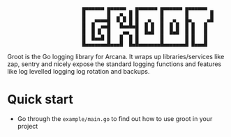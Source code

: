 
                            ▄▄▄▄▄▄▄ ▄▄▄▄▄▄   ▄▄▄▄▄▄▄ ▄▄▄▄▄▄▄ ▄▄▄▄▄▄▄ 
                            █       █   ▄  █ █       █       █       █
                            █   ▄▄▄▄█  █ █ █ █   ▄   █   ▄   █▄     ▄█
                            █  █  ▄▄█   █▄▄█▄█  █ █  █  █ █  █ █   █  
                            █  █ █  █    ▄▄  █  █▄█  █  █▄█  █ █   █  
                            █  █▄▄█ █   █  █ █       █       █ █   █  
                            █▄▄▄▄▄▄▄█▄▄▄█  █▄█▄▄▄▄▄▄▄█▄▄▄▄▄▄▄█ █▄▄▄█  


Groot is the Go logging library for Arcana. It wraps up libraries/services like zap, sentry and nicely expose the standard logging functions and features like log levelled logging log rotation and backups.

# Quick start
- Go through the `example/main.go` to find out how to use groot in your project
